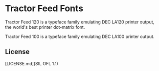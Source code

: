 # Tractor Feed Fonts

Tractor Feed 120 is a typeface family emulating DEC LA120 printer
output, the world's best printer dot-matrix font.

Tractor Feed 100 is a typeface family emulating DEC LA100 printer
output.

## License

[LICENSE.md](SIL OFL 1.1)
